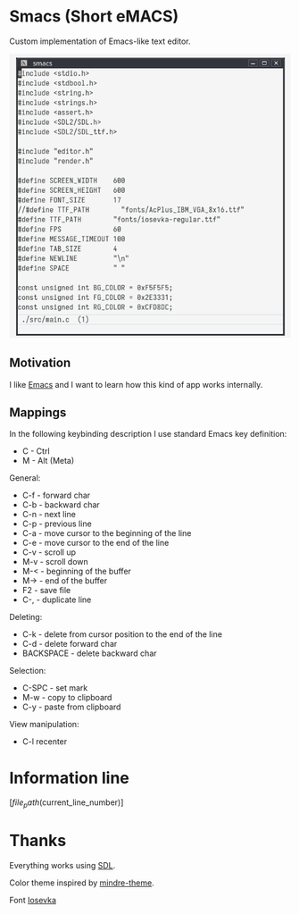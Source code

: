 # Smacs (Short eMACS)

Custom implementation of Emacs-like text editor.

![smacs.png](./smacs.png)

## Motivation

I like [Emacs](https://emacsdocs.org/) and I want to learn how this kind of app works internally.

## Mappings

In the following keybinding description I use standard Emacs key definition:

- C - Ctrl
- M - Alt (Meta)

General:

- C-f - forward char
- C-b - backward char
- C-n - next line
- C-p - previous line
- C-a - move cursor to the beginning of the line
- C-e - move cursor to the end of the line
- C-v - scroll up
- M-v - scroll down
- M-< - beginning of the buffer
- M-> - end of the buffer
- F2 - save file
- C-, - duplicate line

Deleting:

- C-k - delete from cursor position to the end of the line
- C-d - delete forward char
- BACKSPACE - delete backward char

Selection:

- C-SPC - set mark
- M-w - copy to clipboard
- C-y - paste from clipboard

View manipulation:

- C-l recenter

# Information line
[${file_path} ($current_line_number)]

# Thanks
Everything works using [SDL](https://www.libsdl.org/).

Color theme inspired by [mindre-theme](https://github.com/erikbackman/mindre-theme).

Font [Iosevka](https://typeof.net/Iosevka/)
